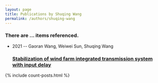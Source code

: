 ```yaml
---
layout: page
title: Publications by Shuqing Wang
permalink: /authors/shuqing-wang
---
```


<h3 id="number-posts">There are ... items referenced.</h3>
<ul class="post-list">
<li><span class='post-meta'>2021 -- Gaoran Wang, Weiwei Sun, Shuqing Wang</span><h3><a class='post-link' href="{{ site.baseurl }}/stabilization-of-wind-farm-integrated-transmission-system-with-input-delay">Stabilization of wind farm integrated transmission system with input delay</a></h3></li>

</ul>
{% include count-posts.html %}
